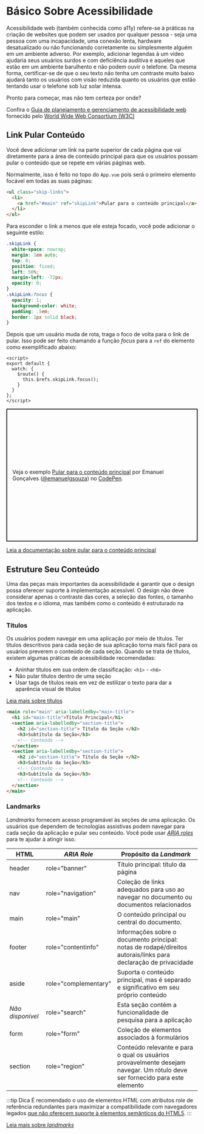 # Básico Sobre Acessibilidade

Acessibilidade web (também conhecida como a11y) refere-se à práticas na criação de websites que podem ser usados por qualquer pessoa - seja uma pessoa com uma incapacidade, uma conexão lenta, hardware desatualizado ou não funcionando corretamente ou simplesmente alguém em um ambiente adverso. Por exemplo, adicionar legendas à um vídeo ajudaria seus usuários surdos e com deficiência auditiva e aqueles que estão em um ambiente barulhento e não podem ouvir o telefone. Da mesma forma, certificar-se de que o seu texto não tenha um contraste muito baixo ajudará tanto os usuários com visão reduzida quanto os usuários que estão tentando usar o telefone sob luz solar intensa.

Pronto para começar, mas não tem certeza por onde?

Confira o [Guia de planejamento e gerenciamento de acessibilidade web](https://www.w3.org/WAI/planning-and-managing/) fornecido pelo [World Wide Web Consortium (W3C)](https://www.w3.org/)

## Link Pular Conteúdo

Você deve adicionar um link na parte superior de cada página que vai diretamente para a área de conteúdo principal para que os usuários possam pular o conteúdo que se repete em várias páginas web.

Normalmente, isso é feito no topo do `App.vue` pois será o primeiro elemento focável em todas as suas páginas:

``` html
<ul class="skip-links">
  <li>
    <a href="#main" ref="skipLink">Pular para o conteúdo principal</a>
  </li>
</ul>
```

Para esconder o link a menos que ele esteja focado, você pode adicionar o seguinte estilo:

``` css
.skipLink {
  white-space: nowrap;
  margin: 1em auto;
  top: 0;
  position: fixed;
  left: 50%;
  margin-left: -72px;
  opacity: 0;
}
.skipLink:focus {
  opacity: 1;
  background-color: white;
  padding: .5em;
  border: 1px solid black;
}
```

Depois que um usuário muda de rota, traga o foco de volta para o link de pular. Isso pode ser feito chamando a função _focus_ para a `ref` do elemento como exemplificado abaixo:

``` vue
<script>
export default {
  watch: {
    $route() {
      this.$refs.skipLink.focus();
    }
  }
};
</script>
```

<p class="codepen" data-height="350" data-theme-id="light" data-default-tab="js,result" data-user="emanuelgsouza" data-slug-hash="GRqZbeq" style="height: 350px; box-sizing: border-box; display: flex; align-items: center; justify-content: center; border: 2px solid; margin: 1em 0; padding: 1em;" data-pen-title="Pular para o conteúdo principal">
  <span>Veja o exemplo <a href="https://codepen.io/emanuelgsouza/pen/GRqZbeq">
  Pular para o conteúdo principal</a> por Emanuel Gonçalves (<a href="https://codepen.io/emanuelgsouza">@emanuelgsouza</a>)
  no <a href="https://codepen.io">CodePen</a>.</span>
</p>
<script async src="https://static.codepen.io/assets/embed/ei.js"></script>

[Leia a documentação sobre pular para o conteúdo principal](https://www.w3.org/WAI/WCAG21/Techniques/general/G1.html)

## Estruture Seu Conteúdo

Uma das peças mais importantes da acessibilidade é garantir que o design possa oferecer suporte à implementação acessível. O design não deve considerar apenas o contraste das cores, a seleção das fontes, o tamanho dos textos e o idioma, mas também como o conteúdo é estruturado na aplicação.

### Títulos

Os usuários podem navegar em uma aplicação por meio de títulos. Ter títulos descritivos para cada seção de sua aplicação torna mais fácil para os usuários preverem o conteúdo de cada seção. Quando se trata de títulos, existem algumas práticas de acessibilidade recomendadas:

- Aninhar títulos em sua ordem de classificação: `<h1>` - `<h6>`
- Não pular títulos dentro de uma seção
- Usar tags de títulos reais em vez de estilizar o texto para dar a aparência visual de títulos

[Leia mais sobre títulos](https://www.w3.org/TR/UNDERSTANDING-WCAG20/navigation-mechanisms-descriptive.html)

```html
<main role="main" aria-labelledby="main-title">
  <h1 id="main-title">Título Principal</h1>
  <section aria-labelledby="section-title">
    <h2 id="section-title"> Título da Seção </h2>
    <h3>Subtítulo da Seção</h3>
    <!-- Conteúdo -->
  </section>
  <section aria-labelledby="section-title">
    <h2 id="section-title"> Título da Seção </h2>
    <h3>Subtítulo da Seção</h3>
    <!-- Conteúdo -->
    <h3>Subtítulo da Seção</h3>
    <!-- Conteúdo -->
  </section>
</main>
```

### Landmarks

_Landmarks_ fornecem acesso programável às seções de uma aplicação. Os usuários que dependem de tecnologias assistivas podem navegar para cada seção da aplicação e pular seu conteúdo. Você pode usar [_ARIA roles_](https://developer.mozilla.org/en-US/docs/Web/Accessibility/ARIA/Roles) para te ajudar à atingir isso.

| HTML            | _ARIA Role_                                                         | Propósito da _Landmark_                                                                       |
| --------------- | ----------------------------------------------------------------- | -------------------------------------------------------------------------------------- |
| header          | role="banner"                                                     | Título principal: título da página                                                       |
| nav             | role="navigation"                                                 | Coleção de links adequados para uso ao navegar no documento ou documentos relacionados |
| main            | role="main"                                                       | O conteúdo principal ou central do documento.                                           |
| footer          | role="contentinfo"                                                | Informações sobre o documento principal: notas de rodapé/direitos autorais/links para declaração de privacidade |
| aside           | role="complementary"                                              | Suporta o conteúdo principal, mas é separado e significativo em seu próprio conteúdo            |
| _Não disponível_ | role="search"                                                     | Esta seção contém a funcionalidade de pesquisa para a aplicação                     |
| form            | role="form"                                                       | Coleção de elementos associados à formulários                                                 |
| section         | role="region"  | Conteúdo relevante e para o qual os usuários provavelmente desejam navegar. Um rótulo deve ser fornecido para este elemento                |

:::tip Dica
É recomendado o uso de elementos HTML com atributos _role_ de referência redundantes para maximizar a compatibilidade com navegadores legados [que não oferecem suporte à elementos semânticos do HTML5](https://caniuse.com/#feat=html5semantic).
:::

[Leia mais sobre _landmarks_](https://www.w3.org/TR/wai-aria-1.2/#landmark_roles)
